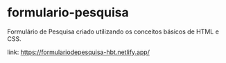 # formulario-pesquisa
 Formulário de Pesquisa criado utilizando os conceitos básicos de HTML e CSS.

link: https://formulariodepesquisa-hbt.netlify.app/
